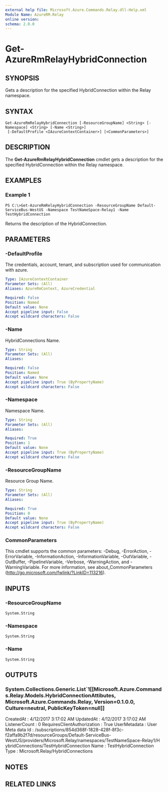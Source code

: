 ```yaml
---
external help file: Microsoft.Azure.Commands.Relay.dll-Help.xml
Module Name: AzureRM.Relay
online version: 
schema: 2.0.0
---
```


# Get-AzureRmRelayHybridConnection

## SYNOPSIS
Gets a description for the specified HybridConnection within the Relay namespace.

## SYNTAX

```
Get-AzureRmRelayHybridConnection [-ResourceGroupName] <String> [-Namespace] <String> [-Name <String>]
 [-DefaultProfile <IAzureContextContainer>] [<CommonParameters>]
```

## DESCRIPTION
The **Get-AzureRmRelayHybridConnection** cmdlet gets a description for the specified HybridConnection within the Relay namespace.

## EXAMPLES

### Example 1
```
PS C:\>Get-AzureRmRelayHybridConnection -ResourceGroupName Default-ServiceBus-WestUS -Namespace TestNameSpace-Relay1 -Name TestHybridConnection
```

Returns the description of the HybridConnection. 

## PARAMETERS

### -DefaultProfile
The credentials, account, tenant, and subscription used for communication with azure.

```yaml
Type: IAzureContextContainer
Parameter Sets: (All)
Aliases: AzureRmContext, AzureCredential

Required: False
Position: Named
Default value: None
Accept pipeline input: False
Accept wildcard characters: False
```

### -Name
HybridConnections Name.

```yaml
Type: String
Parameter Sets: (All)
Aliases: 

Required: False
Position: Named
Default value: None
Accept pipeline input: True (ByPropertyName)
Accept wildcard characters: False
```

### -Namespace
Namespace Name.

```yaml
Type: String
Parameter Sets: (All)
Aliases: 

Required: True
Position: 1
Default value: None
Accept pipeline input: True (ByPropertyName)
Accept wildcard characters: False
```

### -ResourceGroupName
Resource Group Name.

```yaml
Type: String
Parameter Sets: (All)
Aliases: 

Required: True
Position: 0
Default value: None
Accept pipeline input: True (ByPropertyName)
Accept wildcard characters: False
```

### CommonParameters
This cmdlet supports the common parameters: -Debug, -ErrorAction, -ErrorVariable, -InformationAction, -InformationVariable, -OutVariable, -OutBuffer, -PipelineVariable, -Verbose, -WarningAction, and -WarningVariable. For more information, see about_CommonParameters (http://go.microsoft.com/fwlink/?LinkID=113216).

## INPUTS

### -ResourceGroupName
	System.String

### -Namespace
	System.String

### -Name
	System.String

## OUTPUTS

### System.Collections.Generic.List`1[[Microsoft.Azure.Commands.Relay.Models.HybridConnectionAttibutes, Microsoft.Azure.Commands.Relay, Version=0.1.0.0, Culture=neutral, PublicKeyToken=null]]
CreatedAt                   : 4/12/2017 3:17:02 AM
UpdatedAt                   : 4/12/2017 3:17:02 AM
ListenerCount               : 0
RequiresClientAuthorization : True
UserMetadata                : User Meta data
Id                          : /subscriptions/854d368f-1828-428f-8f3c-f2affa9b2f7d/resourceGroups/Default-ServiceBus-WestUS/providers/Microsoft.Relay/namespaces/TestNameSpace-Relay1/H
                              ybridConnections/TestHybridConnection
Name                        : TestHybridConnection
Type                        : Microsoft.Relay/HybridConnections

## NOTES

## RELATED LINKS

